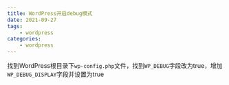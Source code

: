 ```yaml
---
title: WordPress开启debug模式
date: 2021-09-27
tags: 
    - wordpress
categories: 
    - wordpress
---
```

找到WordPress根目录下`wp-config.php`文件，找到`WP_DEBUG`字段改为true，增加`WP_DEBUG_DISPLAY`字段并设置为true